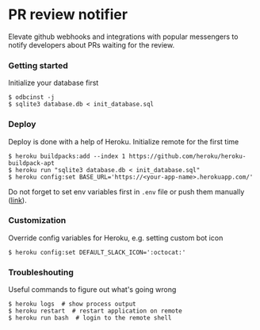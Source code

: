 # PR review notifier

Elevate github webhooks and integrations with popular messengers to notify 
developers about PRs waiting for the review.

### Getting started

Initialize your database first
```
$ odbcinst -j
$ sqlite3 database.db < init_database.sql
```

### Deploy

Deploy is done with a help of Heroku.
Initialize remote for the first time
```
$ heroku buildpacks:add --index 1 https://github.com/heroku/heroku-buildpack-apt
$ heroku run "sqlite3 database.db < init_database.sql"
$ heroku config:set BASE_URL='https://<your-app-name>.herokuapp.com/'
```

Do not forget to set env variables first in `.env` file or push them manually 
([link](https://devcenter.heroku.com/articles/config-vars#setting-up-config-vars-for-a-deployed-application)).

### Customization

Override config variables for Heroku, e.g. setting custom bot icon
```
$ heroku config:set DEFAULT_SLACK_ICON=':octocat:'
```

### Troubleshouting

Useful commands to figure out what's going wrong
```
$ heroku logs  # show process output
$ heroku restart  # restart application on remote
$ heroku run bash  # login to the remote shell
```
